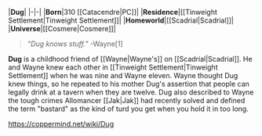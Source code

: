 |**Dug**|
|-|-|
|**Born**|310 [[Catacendre\|PC]]|
|**Residence**|[[Tinweight Settlement\|Tinweight Settlement]]|
|**Homeworld**|[[Scadrial\|Scadrial]]|
|**Universe**|[[Cosmere\|Cosmere]]|

>“*Dug knows stuff.*”
\-Wayne[1]


**Dug** is a childhood friend of [[Wayne\|Wayne's]] on [[Scadrial\|Scadrial]]. He and Wayne knew each other in [[Tinweight Settlement\|Tinweight Settlement]] when he was nine and Wayne eleven. Wayne thought Dug knew things, so he repeated to his mother Dug's assertion that people can legally drink at a tavern when they are twelve. Dug also described to Wayne the tough crimes Allomancer [[Jak\|Jak]] had recently solved and defined the term "bastard" as the kind of turd you get when you hold it in too long.



https://coppermind.net/wiki/Dug